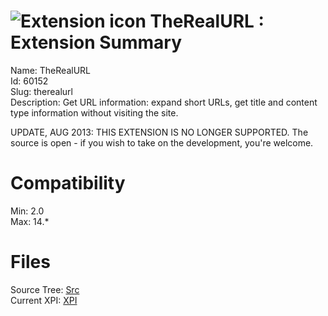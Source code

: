 # ![Extension icon](https://addons.thunderbird.net/user-media/addon_icons/60/60152-64.png?modified=1377340664) TheRealURL : Extension Summary

Name: TheRealURL  
Id: 60152  
Slug: therealurl  
Description: Get URL information: expand short URLs, get title and content type information without visiting the site.

UPDATE, AUG 2013: THIS EXTENSION IS NO LONGER SUPPORTED. The source is open - if you wish to take on the development, you're welcome.
  

# Compatibility
Min: 2.0  
Max: 14.*  

# Files

Source Tree: [Src](C:/Dev/Thunderbird/ThunderKdB/xall/xOther/60152-therealurl/src)  
Current XPI: [XPI](C:/Dev/Thunderbird/ThunderKdB/xall/xOther/60152-therealurl/xpi)  




